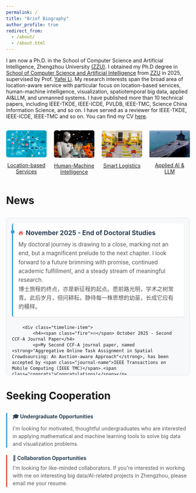```yaml
---
permalink: /
title: "Brief Biography"
author_profile: true
redirect_from: 
  - /about/
  - /about.html
---
```


I am now a Ph.D. in the School of Computer Science and Artificial Intelligence, Zhengzhou University [(ZZU)](https://www.zzu.edu.cn/). I obtained my Ph.D degree in [School of Computer Science and Artificial Intelligence](https://www7.zzu.edu.cn/csai/) from [ZZU](https://www.zzu.edu.cn/) in 2025, supervised by Prof. [Yafei Li](https://www7.zzu.edu.cn/csai/info/1354/3155.htm). My research interests span the broad area of location-aware service with particular focus on location-based services, human-machine intelligence, visualization, spatiotemporal big data, applied AI&LLM, and unmanned systems. I have published more than 10 technical papers, including IEEE-TKDE, IEEE-ICDE, PVLDB, IEEE-TMC, Science China Information Science, and so on. I have served as a reviewer for IEEE-TKDE, IEEE-ICDE, IEEE-TMC and so on. You can find my CV [here](/files/cv.pdf).

<div class="image-grid" style="display: grid; grid-template-columns: repeat(4, 1fr); gap: 20px; text-align: center; margin: 30px 0;">
  <div class="image-item">
    <a href="https://www.businessnewsdaily.com/5386-location-based-services.html" target="_blank">
      <img src="/images/local_based.png" alt="Location-based Services" style="width: 100%; max-width: 180px; height: auto;">
    </a>
    <p style="margin-top: 10px;">
      <a href="https://www.businessnewsdaily.com/5386-location-based-services.html" target="_blank">Location-based Services</a>
    </p>
  </div>
  
  <div class="image-item">
    <a href="https://hbr.org/2018/07/collaborative-intelligence-humans-and-ai-are-joining-forces" target="_blank">
      <img src="/images/human.png" alt="Human-Machine Intelligence" style="width: 100%; max-width: 180px; height: auto;">
    </a>
    <p style="margin-top: 10px;">
      <a href="https://hbr.org/2018/07/collaborative-intelligence-humans-and-ai-are-joining-forces" target="_blank">Human-Machine Intelligence</a>
    </p>
  </div>
  
  <div class="image-item">
    <a href="https://isl-group.eu/en/logistic-solutions/intelligent-logistic-solutions/" target="_blank">
      <img src="/images/smart_log.png" alt="Visualization" style="width: 100%; max-width: 180px; height: auto;">
    </a>
    <p style="margin-top: 10px;">
      <a href="https://isl-group.eu/en/logistic-solutions/intelligent-logistic-solutions/" target="_blank">Smart Logistics</a>
    </p>
  </div>
  
  <div class="image-item">
    <a href="https://www.appliedai.de/en/solutions-services/ai-individual-solutions/large-language-models/" target="_blank">
      <img src="/images/wuren.png" alt="Applied AI & LLM" style="width: 100%; max-width: 180px; height: auto;">
    </a>
    <p style="margin-top: 10px;">
      <a href="https://www.appliedai.de/en/solutions-services/ai-individual-solutions/large-language-models/" target="_blank">Applied AI & LLM</a>
    </p>
  </div>
</div>




News
======

<style>
.research-timeline {
    max-width: 100%;
    margin: 30px 0;
}

.timeline-scroll {
    max-height: 400px;
    overflow-y: auto;
    padding-right: 10px;
    border: 1px solid #e1e4e8;
    border-radius: 6px;
    padding: 15px;
    background: #f6f8fa;
}

/* 自定义滚动条 */
.timeline-scroll::-webkit-scrollbar {
    width: 6px;
}

.timeline-scroll::-webkit-scrollbar-track {
    background: #f1f1f1;
    border-radius: 3px;
}

.timeline-scroll::-webkit-scrollbar-thumb {
    background: #c1c1c1;
    border-radius: 3px;
}

.timeline-scroll::-webkit-scrollbar-thumb:hover {
    background: #a8a8a8;
}

.timeline-item {
    border-left: 3px solid #3498db;
    padding: 0 15px 20px 15px;
    margin-bottom: 20px;
    position: relative;
    background: white;
    border-radius: 6px;
    padding: 15px;
    box-shadow: 0 1px 3px rgba(0,0,0,0.1);
}

.timeline-item:last-child {
    margin-bottom: 0;
    padding-bottom: 15px;
}

.timeline-item::before {
    content: '';
    position: absolute;
    width: 10px;
    height: 10px;
    border-radius: 50%;
    background: #3498db;
    top: 18px;
    left: -6.5px;
}

.timeline-item.accepted::before {
    background: #e74c3c;
}

.timeline-item h4 {
    margin: 0 0 10px 0;
    color: #2c3e50;
    font-size: 1.1rem;
    display: flex;
    align-items: center;
}

.timeline-item h4 .fire {
    color: #e74c3c;
    margin-right: 8px;
    font-size: 1rem;
}

.timeline-item p {
    margin: 0;
    color: #555;
    line-height: 1.6;
    font-size: 0.95rem;
}

.journal-name {
    color: #3498db;
    font-weight: 600;
}

.congrats {
    color: #e74c3c;
    font-weight: bold;
    margin-top: 8px;
    display: inline-block;
    font-size: 0.9rem;
}

.scroll-hint {
    text-align: center;
    color: #7f8c8d;
    font-size: 0.85rem;
    margin-top: 10px;
    transition: opacity 0.3s ease;
}
</style>

<div class="research-timeline">
    <div class="timeline-scroll" id="timelineScroll">
        <div class="timeline-item">
            <h4><span class="fire">🔥</span> November 2025 - End of Doctoral Studies</h4>
            <p>My doctoral journey is drawing to a close, marking not an end, but a magnificent prelude to the next chapter. I look forward to a future brimming with promise, continued academic fulfillment, and a steady stream of meaningful research.</p>
          <p>博士旅程的终点，亦是新征程的起点。愿前路光明，学术之树常青。此后岁月，但问耕耘，静待每一株思想的幼苗，长成它应有的模样。</p>
        </div>
        
        <div class="timeline-item">
            <h4><span class="fire">🔥</span> October 2025 - Second CCF-A Journal Paper</h4>
            <p>My Second CCF-A journal paper, named <strong>"Aggregative Online Task Assignment in Spatial Crowdsourcing: An Auction-aware Approach"</strong>, has been accepted by <span class="journal-name">IEEE Transactions on Mobile Computing (IEEE TMC)</span>.<span class="congrats">Congratulations!</span></p>
            <p>我的第二篇 CCF-A 期刊论文，题为《Aggregative Online Task Assignment in Spatial Crowdsourcing: An Auction-aware Approach》，已被《IEEE Transactions on Mobile Computing》接收。好的开始！！！恭喜！</p>
        </div>
        
        <div class="timeline-item accepted">
            <h4><span class="fire">🔥</span> June 2025 - First CCF-A Journal Paper</h4>
            <p>My first CCF-A journal paper, named <strong>"Profit-Aware Online Crowdsensing Task Assignment for Intelligent Transportation Services"</strong>, has been accepted by <span class="journal-name">Science China Information Sciences (SCIS). A good starting!</span>.<span class="congrats">Congratulations!</span></p>
            <p>我的第一篇 CCF-A 期刊论文，题为《Profit-Aware Online Crowdsensing Task Assignment for Intelligent Transportation Services》，已被《Science China Information Sciences》接收。好的开始！！！恭喜！</p>
        </div>
      
        
        

    </div>
    <div class="scroll-hint" id="scrollHint">↓ Scroll for more news</div>
</div>

<script>
document.addEventListener('DOMContentLoaded', function() {
    const timelineScroll = document.getElementById('timelineScroll');
    const scrollHint = document.getElementById('scrollHint');
    
    // 检查内容是否超出容器高度
    if (timelineScroll.scrollHeight > timelineScroll.clientHeight) {
        // 滚动时隐藏提示
        timelineScroll.addEventListener('scroll', function() {
            if (timelineScroll.scrollTop > 10) {
                scrollHint.style.opacity = '0';
            } else {
                scrollHint.style.opacity = '1';
            }
        });
    } else {
        scrollHint.style.display = 'none';
    }
});
</script>


Seeking Cooperation
======
<div class="clean-opportunities" style="margin: 30px 0;">
  <div style="border-left: 3px solid #3498db; padding: 0 0 0 15px; margin-bottom: 20px;">
    <h4 style="margin: 0 0 8px 0; color: #2c3e50;">🎓 Undergraduate Opportunities</h4>
    <p style="margin: 0; color: #555; line-height: 1.5;">
      I'm looking for motivated, thoughtful undergraduates who are interested in applying mathematical and machine learning tools to solve big data and visualization problems.
    </p>
  </div>

  <div style="border-left: 3px solid #e74c3c; padding: 0 0 0 15px; margin-bottom: 20px;">
    <h4 style="margin: 0 0 8px 0; color: #2c3e50;">🤝 Collaboration Opportunities</h4>
    <p style="margin: 0; color: #555; line-height: 1.5;">
      I'm looking for like-minded collaborators. If you're interested in working with me on interesting big data/AI-related projects in Zhengzhou, please email me your resume.
    </p>
  </div>
</div>
